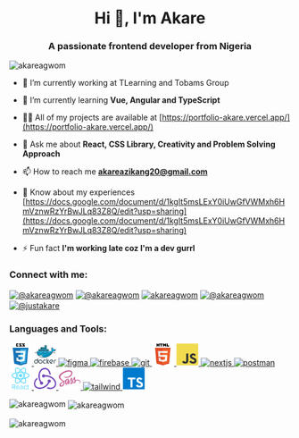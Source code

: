 <h1 align="center">Hi 👋, I'm Akare</h1>
<h3 align="center">A passionate frontend developer from Nigeria</h3>

<p align="left"> <img src="https://komarev.com/ghpvc/?username=akareagwom&label=Profile%20views&color=0e75b6&style=flat" alt="akareagwom" /> </p>

- 🔭 I’m currently working at TLearning and Tobams Group

- 🌱 I’m currently learning **Vue, Angular and TypeScript**

- 👨‍💻 All of my projects are available at [https://portfolio-akare.vercel.app/](https://portfolio-akare.vercel.app/)

- 💬 Ask me about **React, CSS Library, Creativity and Problem Solving Approach**

- 📫 How to reach me **akareazikang20@gmail.com**

- 📄 Know about my experiences [https://docs.google.com/document/d/1kgIt5msLExY0iUwGfVWMxh6HmVznwRzYrBwJLq83Z8Q/edit?usp=sharing](https://docs.google.com/document/d/1kgIt5msLExY0iUwGfVWMxh6HmVznwRzYrBwJLq83Z8Q/edit?usp=sharing)

- ⚡ Fun fact **I'm working late coz I'm a dev gurrl**

<h3 align="left">Connect with me:</h3>
<p align="left">
<a href="https://codepen.io/@akareagwom" target="blank"><img align="center" src="https://raw.githubusercontent.com/rahuldkjain/github-profile-readme-generator/master/src/images/icons/Social/codepen.svg" alt="@akareagwom" height="30" width="40" /></a>
<a href="https://dev.to/@akareagwom" target="blank"><img align="center" src="https://raw.githubusercontent.com/rahuldkjain/github-profile-readme-generator/master/src/images/icons/Social/devto.svg" alt="@akareagwom" height="30" width="40" /></a>
<a href="https://twitter.com/akareagwom" target="blank"><img align="center" src="https://raw.githubusercontent.com/rahuldkjain/github-profile-readme-generator/master/src/images/icons/Social/twitter.svg" alt="akareagwom" height="30" width="40" /></a>
<a href="https://codesandbox.com/@akareagwom" target="blank"><img align="center" src="https://raw.githubusercontent.com/rahuldkjain/github-profile-readme-generator/master/src/images/icons/Social/codesandbox.svg" alt="@akareagwom" height="30" width="40" /></a>
<a href="https://instagram.com/@justakare" target="blank"><img align="center" src="https://raw.githubusercontent.com/rahuldkjain/github-profile-readme-generator/master/src/images/icons/Social/instagram.svg" alt="@justakare" height="30" width="40" /></a>
</p>

<h3 align="left">Languages and Tools:</h3>
<p align="left"> <a href="https://www.w3schools.com/css/" target="_blank" rel="noreferrer"> <img src="https://raw.githubusercontent.com/devicons/devicon/master/icons/css3/css3-original-wordmark.svg" alt="css3" width="40" height="40"/> </a> <a href="https://www.docker.com/" target="_blank" rel="noreferrer"> <img src="https://raw.githubusercontent.com/devicons/devicon/master/icons/docker/docker-original-wordmark.svg" alt="docker" width="40" height="40"/> </a> <a href="https://www.figma.com/" target="_blank" rel="noreferrer"> <img src="https://www.vectorlogo.zone/logos/figma/figma-icon.svg" alt="figma" width="40" height="40"/> </a> <a href="https://firebase.google.com/" target="_blank" rel="noreferrer"> <img src="https://www.vectorlogo.zone/logos/firebase/firebase-icon.svg" alt="firebase" width="40" height="40"/> </a> <a href="https://git-scm.com/" target="_blank" rel="noreferrer"> <img src="https://www.vectorlogo.zone/logos/git-scm/git-scm-icon.svg" alt="git" width="40" height="40"/> </a> <a href="https://www.w3.org/html/" target="_blank" rel="noreferrer"> <img src="https://raw.githubusercontent.com/devicons/devicon/master/icons/html5/html5-original-wordmark.svg" alt="html5" width="40" height="40"/> </a> <a href="https://developer.mozilla.org/en-US/docs/Web/JavaScript" target="_blank" rel="noreferrer"> <img src="https://raw.githubusercontent.com/devicons/devicon/master/icons/javascript/javascript-original.svg" alt="javascript" width="40" height="40"/> </a> <a href="https://nextjs.org/" target="_blank" rel="noreferrer"> <img src="https://cdn.worldvectorlogo.com/logos/nextjs-2.svg" alt="nextjs" width="40" height="40"/> </a> <a href="https://postman.com" target="_blank" rel="noreferrer"> <img src="https://www.vectorlogo.zone/logos/getpostman/getpostman-icon.svg" alt="postman" width="40" height="40"/> </a> <a href="https://reactjs.org/" target="_blank" rel="noreferrer"> <img src="https://raw.githubusercontent.com/devicons/devicon/master/icons/react/react-original-wordmark.svg" alt="react" width="40" height="40"/> </a> <a href="https://redux.js.org" target="_blank" rel="noreferrer"> <img src="https://raw.githubusercontent.com/devicons/devicon/master/icons/redux/redux-original.svg" alt="redux" width="40" height="40"/> </a> <a href="https://sass-lang.com" target="_blank" rel="noreferrer"> <img src="https://raw.githubusercontent.com/devicons/devicon/master/icons/sass/sass-original.svg" alt="sass" width="40" height="40"/> </a> <a href="https://tailwindcss.com/" target="_blank" rel="noreferrer"> <img src="https://www.vectorlogo.zone/logos/tailwindcss/tailwindcss-icon.svg" alt="tailwind" width="40" height="40"/> </a> <a href="https://www.typescriptlang.org/" target="_blank" rel="noreferrer"> <img src="https://raw.githubusercontent.com/devicons/devicon/master/icons/typescript/typescript-original.svg" alt="typescript" width="40" height="40"/> </a> </p>

<p><img align="left" src="https://github-readme-stats.vercel.app/api/top-langs?username=akareagwom&show_icons=true&locale=en&layout=compact" alt="akareagwom" /></p>

<p>&nbsp;<img align="center" src="https://github-readme-stats.vercel.app/api?username=akareagwom&show_icons=true&locale=en" alt="akareagwom" /></p>

<p><img align="center" src="https://github-readme-streak-stats.herokuapp.com/?user=akareagwom&" alt="akareagwom" /></p>


